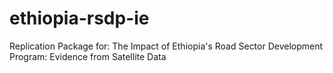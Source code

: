# ethiopia-rsdp-ie
Replication Package for: The Impact of Ethiopia's Road Sector Development Program: Evidence from Satellite Data
